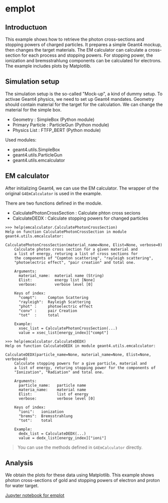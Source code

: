 # emplot

## Introductuon

This example shows how to retrieve the photon cross-sections and stopping
powers of charged particles. It prepares a simple Geant4 mockup,
then changes the target materials. The EM calculator can calculate
a cross-section for each process and stopping powers. For stopping power,
the ionization and bremsstrahlung components can be calculated for electrons.
The example includes plots by Matplotlib.


## Simulation setup

The simulation setup is the so-called "Mock-up", a kind of dummy setup.
To activae Geant4 physics, we need to set up Geant4 mandates.
Geometry should contain material for the target for the calculation.
We can change the material for the simple box.


* Geometry : SimpleBox (Python module)
* Primary Particle : ParticleGun (Python module)
* Physics List : FTFP_BERT (Python module)

Used modules:
* geant4.utils.SimpleBox
* geant4.utils.ParticleGun
* geant4.utils.emcalculator

## EM calculator
After initializing Geant4, we can use the EM calculator.
The wrapper of the original `G4EmCalculator` is used in the example.

There are two functions defined in the module.

* CalculatePhotonCrossSection : Calculate phton cross secions
* CalculateDEDX : Calculate stopping powers for changed particles

~~~~
>>> help(emcalculator.CalculatePhotonCrossSection)
Help on function CalculatePhotonCrossSection in module geant4.utils.emcalculator:

CalculatePhotonCrossSection(material_name=None, Elist=None, verbose=0)
    Calculate photon cross section for a given material and
    a list of energy, returing a list of cross sections for
    the components of "Copmton scattering", "rayleigh scattering",
    "photoelectric effect", "pair creation" and total one.

    Arguments:
      material_name:  material name (String)
      Elist:          energy list [None]
      verbose:        verbose level [0]

    Keys of index:
      "compt":     Compton Scattering
      "rayleigh":  Rayleigh Scattering
      "phot" :     photoelectric effect
      "conv" :     pair Creation
      "tot"  :     total

    Example:
      xsec_list = CalculatePhotonCrossSection(...)
      value = xsec_list[energy_index]["compt"]
~~~~

~~~~
>>> help(emcalculator.CalculateDEDX)
Help on function CalculateDEDX in module geant4.utils.emcalculator:

CalculateDEDX(particle_name=None, material_name=None, Elist=None, verbose=0)
    Calculate stopping powers for a give particle, material and
    a list of energy, returing stopping power for the components of
    "Ionization", "Radiation" and total one.

    Arguments:
      particle_name:   particle name
      materia_name:    material name
      Elist:           list of energy
      verbose:         verbose level [0]

    Keys of index:
      "ioni":   ionization
      "brems":  Bremsstrahlung
      "tot":    total

    Example:
      dedx_list = CalculateDEDX(...)
      value = dedx_list[energy_index]["ioni"]
~~~~


> You can use the methods defined in `G4EmCalculator` directly.


## Analysis
We obtain the plots for these data using Matplotlib.
This example shows photon cross-sections of gold and stopping powers of
electron and proton for water target.

[Jupyter notebook for emplot](https://github.com/koichi-murakami/g4python/blob/main/examples/emplot/emplot.ipynb)
